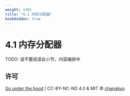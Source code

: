 ```yaml
---
weight: 1401
title: "4.1 内存分配器"
bookHidden: true
---
```


# 4.1 内存分配器

TODO: 请不要阅读此小节，内容编排中


## 许可

[Go under the hood](https://github.com/changkun/go-under-the-hood) | CC-BY-NC-ND 4.0 & MIT &copy; [changkun](https://changkun.de)
